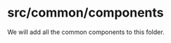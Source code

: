 src/common/components
============================

We will add all the common components to this folder.
